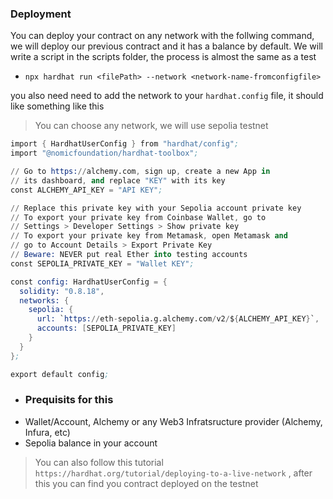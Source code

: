 ### Deployment
You can deploy your contract on any network with the follwing command, we will deploy our previous contract and it has a balance by default.
We will write a script in the scripts folder, the process is almost the same as a test

- `npx hardhat run <filePath> --network <network-name-fromconfigfile>`

you also need need to add the network to your `hardhat.config` file, it should like something like this

>You can choose any network, we will use sepolia testnet

```s
import { HardhatUserConfig } from "hardhat/config";
import "@nomicfoundation/hardhat-toolbox";

// Go to https://alchemy.com, sign up, create a new App in
// its dashboard, and replace "KEY" with its key
const ALCHEMY_API_KEY = "API KEY";

// Replace this private key with your Sepolia account private key
// To export your private key from Coinbase Wallet, go to
// Settings > Developer Settings > Show private key
// To export your private key from Metamask, open Metamask and
// go to Account Details > Export Private Key
// Beware: NEVER put real Ether into testing accounts
const SEPOLIA_PRIVATE_KEY = "Wallet KEY";

const config: HardhatUserConfig = {
  solidity: "0.8.18",
  networks: {
    sepolia: {
      url: `https://eth-sepolia.g.alchemy.com/v2/${ALCHEMY_API_KEY}`,
      accounts: [SEPOLIA_PRIVATE_KEY]
    }
  }
};

export default config;
```

- ### Prequisits for this
- Wallet/Account, Alchemy or any Web3 Infratsructure provider (Alchemy, Infura, etc)
- Sepolia balance in your account

>You can also follow this tutorial `https://hardhat.org/tutorial/deploying-to-a-live-network` , 
after this you can find you contract deployed on the testnet